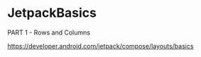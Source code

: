 # JetpackBasics
PART 1 - Rows and Columns

https://developer.android.com/jetpack/compose/layouts/basics
